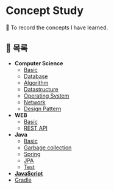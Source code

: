 # Concept Study

📢 To record the concepts I have learned.

## 📖 목록

- **Computer Science**
  - [Basic](./cs/basic/basic.md)
  - [Database](./cs/database/database.md)
  - [Algorithm](./cs/algorithm/algorithm.md)
  - [Datastructure](./cs/datastructure/datastructure.md)
  - [Operating System](./cs/os/os.md)
  - [Network](./cs/network/network.md)
  - [Design Pattern](./cs/design-pattern/design-pattern.md)
- **WEB**
  - [Basic](./web/basic.md)
  - [REST API](./web/rest.md)
- **Java**
  - [Basic](./java/basic.md)
  - [Garbage collection](./java/gc.md)
  - [Spring](./java/spring.md)
  - [JPA](./java/jpa.md)
  - [Test](./java/test.md)
- [**JavaScript**](./javascript/javascript.md)
- [Gradle](./gradle/gradle.md)
